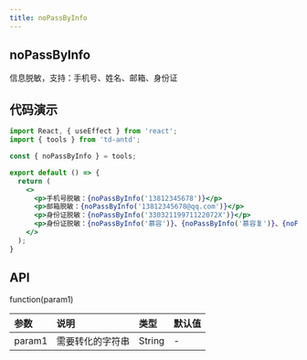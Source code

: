 ```yaml
---
title: noPassByInfo
---
```


## noPassByInfo

信息脱敏，支持：手机号、姓名、邮箱、身份证

## 代码演示

```jsx
import React, { useEffect } from 'react';
import { tools } from 'td-antd';

const { noPassByInfo } = tools;

export default () => {
  return (
    <>
      <p>手机号脱敏：{noPassByInfo('13812345678')}</p>
      <p>邮箱脱敏：{noPassByInfo('13812345678@qq.com')}</p>
      <p>身份证脱敏：{noPassByInfo('33032119971122072X')}</p>
      <p>身份证脱敏：{noPassByInfo('慕容')}、{noPassByInfo('慕容复')}、{noPassByInfo('慕容璇玑')}、{noPassByInfo('伊利丹怒风')}</p>
    </>
  );
}
```

## API

function(param1)

|参数|说明|类型|默认值|
|:--|:--|:--|:--|
|param1|需要转化的字符串|String|-|
